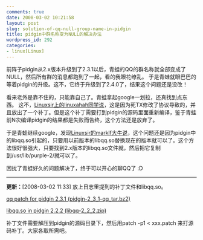 ```yaml
---
comments: true
date: 2008-03-02 10:21:58
layout: post
slug: solution-of-qq-null-group-name-in-pidgin
title: pidgin中群名称变为NULL的解决办法
wordpress_id: 292
categories:
- linux[Linux]
---
```


前阵子pidgin从2.x版本升级到了2.3.1以后，青蛙的QQ的群名称就全部变成了NULL，然后所有群的消息都跑到了一起，看的我眼花缭乱。
于是青蛙就眼巴巴的等着pidgin的升级。这不，它终于升级到了2.4.0了，结果这个问题还是没改！

看来老外是靠不住的，只能靠自己了。青蛙拿起google一划拉，还真找到点东西。
这不，[Linuxsir上的linuxahah同学说](http://www.linuxsir.org/bbs/thread323211.html)，这是因为死TX修改了协议导致的，并且放出了一个补丁。但是这个补丁需要打到pidgin的源码里面重新编译，鉴于青蛙前N次编译pidgin的结果都是失败而告终，这个方法还是放弃了。

于是青蛙继续google，发现[Linuxsir的marklf大牛说](http://www.linuxsir.org/bbs/post1798882-10.html)，这个问题还是因为pidgin中的libqq.so引起的，只要用以前版本的libqq.so替换现在的版本就可以了。这个方法很好很强大，只要找到2.x版本的libqq.so文件就，然后把它复制到/usr/lib/purple-2/就可以了。

困扰了青蛙好久的问题解决了，终于可以开心的聊QQ了 :D



* * *

**更新：**[2008-03-02 11:33] 放上日志里提到的补丁文件和libqq.so。


[qq patch for pidgin 2.3.1 (pidgin-2_3_1-qq_tar.bz2)](http://www.divshare.com/download/3927060-345)


[libqq.so in pidgin 2.2.2 (libqq-2_2_2.zip)](http://www.divshare.com/download/3927059-f35)


补丁文件需要解压到pidgin的源码目录下，然后用patch -p1 < xxx.patch 来打源码补丁。大家各取所需吧。
